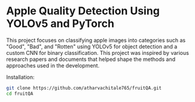 # Apple Quality Detection Using YOLOv5 and PyTorch

This project focuses on classifying apple images into categories such as "Good", "Bad", and "Rotten" using YOLOv5 for object detection and a custom CNN for binary classification. This project was inspired by various research papers and documents that helped shape the methods and approaches used in the development.

Installation:
```bash
git clone https://github.com/atharvachitale765/fruitQA.git
cd fruitQA
